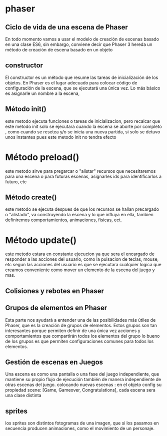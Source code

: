 # phaser
## Ciclo de vida de una escena de Phaser ##
En todo momento vamos a usar el modelo de creación de escenas basado en una clase ES6, sin embargo, conviene decir que Phaser 3 hereda un método de creación de escena basado en un objeto


## constructor
El constructor es un método que resume las tareas de inicialización de los objetos. En Phaser es el lugar adecuado para colocar código de configuración de la escena, que se ejecutará una única vez.
Lo más básico es asignarle un nombre a la escena,

## Método init()
este metodo ejecuta funciones o tareas de inicializacion,  pero recalcar que este metodo init solo se ejecutara cuando la escena se aborte por completo , como cuando se resetea y/o se inicia una nueva partida, si solo se detuvo unos instantes pues este metodo init no tendra efecto 


# Método preload()
este metodo sirve para pregarcar o "alistar" recursos que necesitaremos para una escena o para futuras escenas, asignarles ids para identificarlos a futuro, etc


## Método create()
este metodo se ejecuta despues de que los recursos se hallan precargado o "alistado", va construyendo la escena y lo que influya en ella, tambien definiremos comportamientos, animaciones, fisicas, ect.


# Método update()
este metodo estara en constante ejecucion ya que sera el encargado de responder a las acciones del usuario, como la pulsacion de teclas, mouse, etc
segun las acciones del usuario es que se ejecutara cualquier logica que creamos conveniente como mover un elemento de la escena del juego y mas.



## Colisiones y rebotes en Phaser ##


## Grupos de elementos en Phaser ## 
Esta parte nos ayudará a entender una de las posibilidades más útiles de Phaser, que es la creación de grupos de elementos. Estos grupos son tan interesantes porque permiten definir de una única vez acciones y comportamientos que compartirán todos los elementos del grupo
lo bueno de los grupos es que permiten configuraciones comunes para todos los elementos.



## Gestión de escenas en Juegos ##
Una escena es como una pantalla o una fase del juego independiente, que mantiene su propio flujo de ejecución también de manera independiente de otras escenas del juego.
colocando nuevas escenas : en el objeto config su propiedad scene: [Game, Gameover, Congratulations],
cada escena sera una clase distinta





## sprites ##
los sprites son distintos fotogramas de una imagen, que si los pasamos en secuencia producen animaciones, como el movimiento de un personaje.
